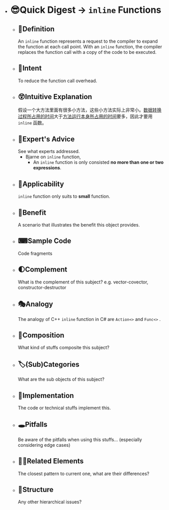 - # 😎Quick Digest -> `inline` Functions
	- ## 📝Definition
	  An `inline` function represents a request to the compiler to expand the function at each call point. With an `inline` function, the compiler replaces the function call with a copy of the code to be executed.
	- ## 🎯Intent
	  To reduce the function call overhead.
	- ## 😲Intuitive Explanation
	  假设一个大方法里面有很多小方法，这些小方法实际上非常小。<u>数据转换过程所占用的时间</u>大于<u>方法运行本身所占用的时间</u>要多，因此才要用`inline` 函数。
	- ## 🥼Expert's Advice
	  See what experts addressed.
		- Bjarne on `inline` function,
			- An `inline` function is only consisted **no more than one or two expressions**.
	- ## 🤳Applicability
	  `inline` function only suits to **small** function.
	- ## 🚀Benefit
	   A scenario that illustrates the benefit this object provides.
	- ## ⌨Sample Code
	   Code fragments
	- ## 🌓Complement
	  What is the complement of this subject? e.g. vector-covector, constructor-destructor
	- ## 🎭Analogy
	  The analogy of C++  `inline`  function in C# are  `Action<>`  and  `Func<>` .
	- ## 🧪Composition
	  What kind of stuffs composite this subject?
	- ## 🏷(Sub)Categories
	  What are the sub objects of this subject?
	- ## 🔎Implementation
	   The code or technical stuffs implement this.
	- ## 🕳Pitfalls
	  Be aware of the pitfalls when using this stuffs... (especially considering edge cases)
	- ## 🙋‍♂️Related Elements
	   The closest pattern to current one, what are their differences?
	- ## 🧱Structure
	  Any other hierarchical issues?
